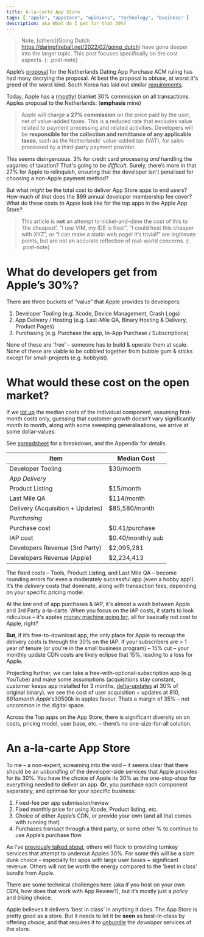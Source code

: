 ```yaml
---
title: A-la-carte App Store
tags: [ "apple", "appstore", "opinions", "technology", "business" ]
description: aka What do I get for that 30%?
---
```


> Note, [others](Going Dutch https://daringfireball.net/2022/02/going_dutch) have gone deeper into the larger topic. This post focuses specifically on the cost aspects.
{: .post-note}

Apple’s [proposal](https://developer.apple.com/news/?id=uub8j2f1) for the Netherlands Dating App Purchase ACM ruling has had many decrying the proposal. At best the proposal is obtuse, at worst it's greed of the worst kind. South Korea has laid out similar [requirements](https://www.reuters.com/technology/skorea-targets-apple-over-new-app-store-regulation-2021-10-15/).

Today, Apple has a ([mostly](https://developer.apple.com/app-store/review/guidelines/#3.1.3a)) blanket 30% commission on all transactions. Apples proposal to the Netherlands: (**emphasis** mine)

> Apple will charge a **27% commission** on the price paid by the user, net of value-added taxes. This is a reduced rate that excludes value related to payment processing and related activities. Developers will be **responsible for the collection and remittance of any applicable taxes**, such as the Netherlands’ value-added tax (VAT), for sales processed by a third-party payment provider.

This seems disingenuous. 3% for credit card processing _and_ handling the vagaries of taxation? That's going to be _difficult_. Surely, there’s more in that 27% for Apple to relinquish, ensuring that the developer isn't penalised for choosing a non-Apple payment method?

But what _might_ be the total cost to deliver App Store apps to end users? How much of _that_ does the $99 annual developer membership fee cover? What do these costs _to Apple_ look like for the top apps in the Apple App Store?

> This article is **not** an attempt to nickel-and-dime the cost of this to ‘the cheapest’. “I use VIM, my IDE is free!”, “I could host this cheaper with XYZ”, or “I can make a static web page! It’s trivial!” are legitimate points, but are not an accurate reflection of real-world concerns.
{: .post-note}

# What do developers get from Apple’s 30%?

There are three buckets of “value” that Apple provides to developers:

1. Developer Tooling (e.g. Xcode, Device Management, Crash Logs)
2. App Delivery / Hosting (e.g. Last-Mile QA, Binary Hosting & Delivery, Product Pages)
3. Purchasing (e.g. Purchase the app, In-App Purchase / Subscriptions)

None of these are ‘free’ – someone has to build & operate them at scale. None of these are viable to be cobbled together from bubble gum & sticks except for small-projects (e.g. hobbyist).

# What would these cost on the open market?

If we [tot up](https://www.merriam-webster.com/dictionary/tot%20up) the median costs of the individual component, assuming first-month costs only, guessing that customer growth doesn’t vary significantly month to month, along with some sweeping generalisations, we arrive at some dollar-values:

See [spreadsheet](https://1drv.ms/x/s!Ap3hdML7twidk58sVkJK_lZMKh8J9g?e=ZR54Se) for a breakdown, and the Appendix for details.

| **Item**                         | **Median Cost**   |
| -------------------------------- | ----------------- |
| Developer Tooling                | $30/month         |
| _App Delivery_                   |                   |
| Product Listing                  | $15/month         |
| Last Mile QA                     | $114/month        |
| Delivery (Acquisition + Updates) | $85,580/month     |
| _Purchasing_                     |                   |
| Purchase cost                    | $0.41/purchase    |
| IAP cost                         | $0.40/monthly sub |
| Developers Revenue (3rd Party)   | $2,095,281        |
| Developers Revenue (Apple)       | $2,234,413        |

The fixed costs – Tools, Product Listing, and Last Mile QA – become rounding errors for even a moderately successful app (even a hobby app!). It’s the _delivery_ costs that dominate, along with transaction fees, depending on your specific pricing model.

At the _low_ end of app purchases & IAP, it's almost a wash between Apple and 3rd Party a-la-carte. When you focus on the IAP costs, it starts to look ridiculous – it's apples [money machine going brr](https://www.youtube.com/watch?v=O1hCLBTD5RM), all for basically not cost to Apple, right?

**But**, if it’s free-to-download app, the only place for Apple to recoup the delivery costs is through the 30% on the IAP. If your subscribers are > 1 year of tenure (or you're in the small business program) – 15% cut – your monthly update CDN costs are likely eclipse that 15%, leading to a loss for Apple.

Projecting further, we can take a free-with-optional-subscription app (e.g YouTube) and make some assumptions (acquisitions stay constant, customer keeps app installed for 3 months, [delta-updates](https://developer.apple.com/documentation/xcode/doing-advanced-optimization-to-further-reduce-your-app-s-size) at 30% of original binary), we see the cost of user acquisition + updates at $810,691 a month. Apple's 30% cut covers this, with approximately 50% of that going on the CDN costs _alone_. That means for those tenured subscribers, the 15% won't cover the CDN costs. Ultimately, if you compare the 3rd party costs to Apple's revenue, it's ~$500k in apples favour. Thats a margin of 35% – not uncommon in the digital space.

Across the Top apps on the App Store, there is significant diversity on on costs, pricing model, user base, etc. –  there’s no one-size-for-all solution.

# An a-la-carte App Store

To me – a non-expert, screaming into the void – it seems clear that there should be an _unbundling_ of the developer-side services that Apple provides for its 30%. You have the choice of Apple its 30% as the one-stop-shop for everything needed to deliver an app. **Or**, you purchase each component separately, and optimise for your specific business:

1. Fixed-fee per app submission/review
2. Fixed monthly price for using Xcode, Product listing, etc.
3. Choice of either Apple’s CDN, or provide your own (and all that comes with running that)
4. Purchases transact through a third party, or some other % to continue to use Apple’s purchase flow.

As I’ve [previously talked about](https://www.codevoid.net/ruminations/2021/03/21/decoupled-app-stores.html), others will flock to providing turnkey services that attempt to undercut Apples 30%. For some this will be a slam dunk choice – especially for apps with large user bases + significant revenue. Others will not be worth the energy compared to the 'best in class' bundle from Apple.

There are some technical challenges here (aka if you host on your own CDN, how does that work with App Review?), but it’s mostly just a _policy_ and _billing_ choice.

Apple believes it delivers ‘best in class’ in anything it does. The App Store is pretty good as a store. But it needs to let it be **seen** as best-in-class by offering _choice_, and that requires it to [unbundle](https://stratechery.com/outline/bundling-and-unbundling/) the _developer_ services of the store.